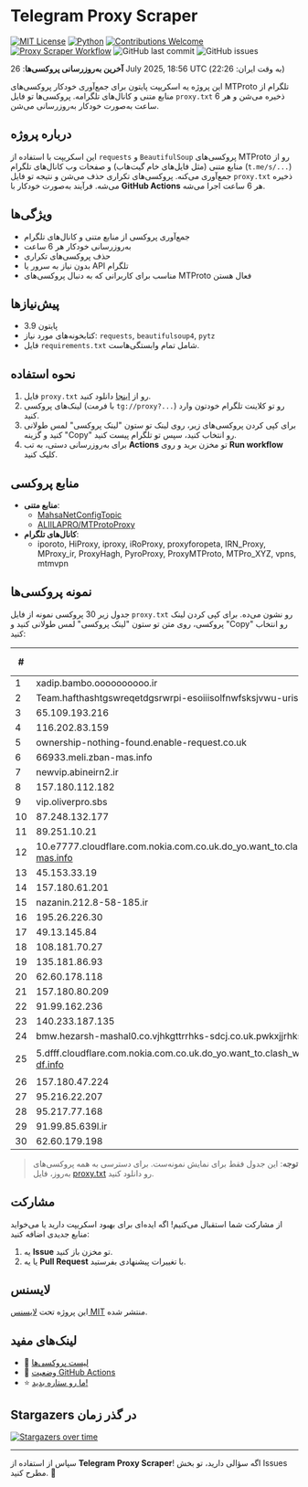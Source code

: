 # Telegram Proxy Scraper

[![MIT License](https://img.shields.io/badge/license-MIT-blue.svg)](https://opensource.org/licenses/MIT)
[![Python](https://img.shields.io/badge/python-3.9-blue)](https://www.python.org/downloads/)
[![Contributions Welcome](https://img.shields.io/badge/contributions-welcome-brightgreen.svg?style=flat)](https://github.com/tinde29/telegram-proxy-scraper/issues)
[![Proxy Scraper Workflow](https://github.com/tinde29/telegram-proxy-scraper/actions/workflows/scraper.yml/badge.svg)](https://github.com/tinde29/telegram-proxy-scraper/actions/workflows/scraper.yml)
![GitHub last commit](https://img.shields.io/github/last-commit/tinde29/telegram-proxy-scraper)
![GitHub issues](https://img.shields.io/github/issues/tinde29/telegram-proxy-scraper)

**آخرین به‌روزرسانی پروکسی‌ها**: 26 July 2025, 18:56 UTC (به وقت ایران: 22:26)

این پروژه یه اسکریپت پایتون برای جمع‌آوری خودکار پروکسی‌های MTProto تلگرام از منابع متنی و کانال‌های تلگرامه. پروکسی‌ها تو فایل `proxy.txt` ذخیره می‌شن و هر 6 ساعت به‌صورت خودکار به‌روزرسانی می‌شن.

## درباره پروژه

این اسکریپت با استفاده از `requests` و `BeautifulSoup` پروکسی‌های MTProto رو از منابع متنی (مثل فایل‌های خام گیت‌هاب) و صفحات وب کانال‌های تلگرام (`t.me/s/...`) جمع‌آوری می‌کنه. پروکسی‌های تکراری حذف می‌شن و نتیجه تو فایل `proxy.txt` ذخیره می‌شه. فرآیند به‌صورت خودکار با **GitHub Actions** هر 6 ساعت اجرا می‌شه.

## ویژگی‌ها
- جمع‌آوری پروکسی از منابع متنی و کانال‌های تلگرام
- به‌روزرسانی خودکار هر 6 ساعت
- حذف پروکسی‌های تکراری
- بدون نیاز به سرور یا API تلگرام
- مناسب برای کاربرانی که به دنبال پروکسی‌های MTProto فعال هستن

## پیش‌نیازها
- پایتون 3.9
- کتابخونه‌های مورد نیاز: `requests`, `beautifulsoup4`, `pytz`
- فایل `requirements.txt` شامل تمام وابستگی‌هاست.

## نحوه استفاده
1. فایل `proxy.txt` رو از [اینجا](proxy.txt) دانلود کنید.
2. لینک‌های پروکسی (با فرمت `tg://proxy?...`) رو تو کلاینت تلگرام خودتون وارد کنید.
3. برای کپی کردن پروکسی‌های زیر، روی لینک تو ستون "لینک پروکسی" لمس طولانی کنید و گزینه "Copy" رو انتخاب کنید، سپس تو تلگرام پیست کنید.
4. برای به‌روزرسانی دستی، به تب **Actions** تو مخزن برید و روی **Run workflow** کلیک کنید.

## منابع پروکسی
- **منابع متنی**:
  - [MahsaNetConfigTopic](https://raw.githubusercontent.com/MahsaNetConfigTopic/proxy/main/proxies.txt)
  - [ALIILAPRO/MTProtoProxy](https://raw.githubusercontent.com/ALIILAPRO/MTProtoProxy/main/proxy-list.txt)
- **کانال‌های تلگرام**:
  - iporoto, HiProxy, iproxy, iRoProxy, proxyforopeta, IRN_Proxy, MProxy_ir, ProxyHagh, PyroProxy, ProxyMTProto, MTPro_XYZ, vpns, mtmvpn

## نمونه پروکسی‌ها
جدول زیر 30 پروکسی نمونه از فایل `proxy.txt` رو نشون می‌ده. برای کپی کردن لینک پروکسی، روی متن تو ستون "لینک پروکسی" لمس طولانی کنید و "Copy" رو انتخاب کنید:

| #  | سرور (Server)       | پورت (Port) | وضعیت     | لینک پروکسی                     |
|----|---------------------|-------------|-----------|---------------------------------|
| 1 | xadip.bambo.oooooooooo.ir | 443 | فعال | `tg://proxy?server=xadip.bambo.oooooooooo.ir&port=443&secret=7gAA8A8Pd1VV____9QBuLmltZWRpYS5zdGVhbXBvd2VyZWQuY29t` |
| 2 | Team.hafthashtgswreqetdgsrwrpi-esoiiisolfnwfsksjvwu-urishklfduiwoehv.info. | 6773 | فعال | `tg://proxy?server=Team.hafthashtgswreqetdgsrwrpi-esoiiisolfnwfsksjvwu-urishklfduiwoehv.info.&port=6773&secret=eeNEgYdJvXrFGRMCIMJdCQtY2RueWVrdGFuZXQuY29tZmFyYWthdi5jb212YW4ubmFqdmEuY29tAAAAAAAAAAAAAAAAAAAAAAAAAAAAAAAA**` |
| 3 | 65.109.193.216 | 443 | فعال | `tg://proxy?server=65.109.193.216&port=443&secret=eeNEgYdJvXrFGRMCIMJdCQ` |
| 4 | 116.202.83.159 | 404 | فعال | `tg://proxy?server=116.202.83.159&port=404&secret=eeNEgYdJvXrFGRMCIMJdCQ` |
| 5 | ownership-nothing-found.enable-request.co.uk | 9741 | فعال | `tg://proxy?server=ownership-nothing-found.enable-request.co.uk&port=9741&secret=ee0000f00f0f775555fffffff5006e2e696d656469612e737465616d706f77657265642e636f6d)__` |
| 6 | 66933.meli.zban-mas.info | 8888 | فعال | `tg://proxy?server=66933.meli.zban-mas.info&port=8888&secret=7gAA8A8Pd1VV____9QBuLmltZWRpYS5zdGVhbXBvd2VyZWQuY29t` |
| 7 | newvip.abineirn2.ir | 70 | فعال | `tg://proxy?server=newvip.abineirn2.ir&port=70&secret=eed77db43ee3721f0fcb40a4ff63b5cd276d656469612e737465616d706f77657265642e636f6d` |
| 8 | 157.180.112.182 | 8888 | فعال | `tg://proxy?server=157.180.112.182&port=8888&secret=1603010200010001fc030386e24c3add` |
| 9 | vip.oliverpro.sbs | 8090 | فعال | `tg://proxy?server=vip.oliverpro.sbs&port=8090&secret=7twxtqyl4JpeItFZJ3sySvJzMy5hbWF6b25hd3MuY29t` |
| 10 | 87.248.132.177 | 200 | فعال | `tg://proxy?server=87.248.132.177&port=200&secret=eeNEgYdJvXrFGRMCIMJdCQ` |
| 11 | 89.251.10.21 | 443 | فعال | `tg://proxy?server=89.251.10.21&port=443&secret=ee151151151151151151151151151151156d656469612e737465616d706f77657265642e636f6d)__` |
| 12 | 10.e7777.cloudflare.com.nokia.com.co.uk.do_yo.want_to.clash_with.this.www.microsoft.com.there_is_no.place_like.localhost.www.bing.com.count_with_me.cyou.net.digikala.com.www.enamad.ir.www.google.com.again_to_fight.everyone.i_am.zban-mas.info | 8888 | فعال | `tg://proxy?server=10.e7777.cloudflare.com.nokia.com.co.uk.do_yo.want_to.clash_with.this.www.microsoft.com.there_is_no.place_like.localhost.www.bing.com.count_with_me.cyou.net.digikala.com.www.enamad.ir.www.google.com.again_to_fight.everyone.i_am.zban-mas.info&port=8888&secret=FgMBAgABAAH8AwOG4kw63Q**` |
| 13 | 45.153.33.19 | 443 | فعال | `tg://proxy?server=45.153.33.19&port=443&secret=7gffffffff_f_Adkb3dubG9hZC53aW5kb3dzdXBkYXRlLmNvbQ` |
| 14 | 157.180.61.201 | 1080 | فعال | `tg://proxy?server=157.180.61.201&port=1080&secret=1320PuNyHw_LQKT_Y7XNJw` |
| 15 | nazanin.212.8-58-185.ir | 443 | فعال | `tg://proxy?server=nazanin.212.8-58-185.ir&port=443&secret=1320PuNyHw_LQKT_Y7XNJw==` |
| 16 | 195.26.226.30 | 443 | فعال | `tg://proxy?server=195.26.226.30&port=443&secret=1320PuNyHw_LQKT_Y7XNJw` |
| 17 | 49.13.145.84 | 443 | فعال | `tg://proxy?server=49.13.145.84&port=443&secret=3QAAAAAAAAAAAAAAAAAAAAA=` |
| 18 | 108.181.70.27 | 3443 | فعال | `tg://proxy?server=108.181.70.27&port=3443&secret=ee082082082082082082082082082082087472616e736c6174652e676f6f**` |
| 19 | 135.181.86.93 | 155 | فعال | `tg://proxy?server=135.181.86.93&port=155&secret=ee07df7df7df7dffdffc07646f776e6c6f61642e77696e646f77737570646174652e636f6d` |
| 20 | 62.60.178.118 | 443 | فعال | `tg://proxy?server=62.60.178.118&port=443&secret=7hYDAQIAAQAH8AMDhuJMOt1tZWRpYS5zdGVhbXBvd2VyZWQuY29tbWVkaWEuc3RlYW1wb3dlcmVkLmNvbQ)`` |
| 21 | 157.180.80.209 | 443 | فعال | `tg://proxy?server=157.180.80.209&port=443&secret=FgMBAgABAAH8AwOG4kw63Q` |
| 22 | 91.99.162.236 | 70 | فعال | `tg://proxy?server=91.99.162.236&port=70&secret=7gAA8A8Pd1VV____9QBuLmktLXcuZ28tLS0=` |
| 23 | 140.233.187.135 | 343 | فعال | `tg://proxy?server=140.233.187.135&port=343&secret=eed77db43ee3721f0fcb40a4ff63b5cd276D656469612E737465616D706F77657265642E636F6D` |
| 24 | bmw.hezarsh-mashal0.co.vjhkgttrrhks-sdcj.co.uk.pwkxjjrhks-skci.co.uk.pwkxjjrhks-ikcj.co.uk.fskxjjrhks-rkcr.co.uk.mstukxjjrhkss-jscj.co.uk. | 7443 | فعال | `tg://proxy?server=bmw.hezarsh-mashal0.co.vjhkgttrrhks-sdcj.co.uk.pwkxjjrhks-skci.co.uk.pwkxjjrhks-ikcj.co.uk.fskxjjrhks-rkcr.co.uk.mstukxjjrhkss-jscj.co.uk.&port=7443&secret=eeRighJJvXrFGRMCIMJdCQ)**` |
| 25 | 5.dfff.cloudflare.com.nokia.com.co.uk.do_yo.want_to.clash_with.this.www.microsoft.com.there_is_no.place_like.localhost.www.bing.com.count_with_me.cyou.net.digikala.com.www.enamad.ir.www.google.com.again_to_fight.everyone.i_am.the_internet.zban-df.info | 8888 | فعال | `tg://proxy?server=5.dfff.cloudflare.com.nokia.com.co.uk.do_yo.want_to.clash_with.this.www.microsoft.com.there_is_no.place_like.localhost.www.bing.com.count_with_me.cyou.net.digikala.com.www.enamad.ir.www.google.com.again_to_fight.everyone.i_am.the_internet.zban-df.info&port=8888&secret=FgMBAgABAAH8AwOG4kw63Q` |
| 26 | 157.180.47.224 | 443 | فعال | `tg://proxy?server=157.180.47.224&port=443&secret=1603010200010001fc030386e24c3add` |
| 27 | 95.216.22.207 | 443 | فعال | `tg://proxy?server=95.216.22.207&port=443&secret=iORid5lJ237IiBMGYMQMdw==` |
| 28 | 95.217.77.168 | 443 | فعال | `tg://proxy?server=95.217.77.168&port=443&secret=7HQighJPBNMYVRNB6tdkVw==` |
| 29 | 91.99.85.639l.ir | 110 | فعال | `tg://proxy?server=91.99.85.639l.ir&port=110&secret=7gAA8A8Pd1VV____9QBuLmktLXcuZ28tLS0=)__` |
| 30 | 62.60.179.198 | 343 | فعال | `tg://proxy?server=62.60.179.198&port=343&secret=FgMBAgABAAfwAwOG4kw63Q` |


> **توجه**: این جدول فقط برای نمایش نمونه‌ست. برای دسترسی به همه پروکسی‌های به‌روز، فایل [proxy.txt](proxy.txt) رو دانلود کنید.

## مشارکت
از مشارکت شما استقبال می‌کنیم! اگه ایده‌ای برای بهبود اسکریپت دارید یا می‌خواید منابع جدیدی اضافه کنید:
1. یه **Issue** تو مخزن باز کنید.
2. یا یه **Pull Request** با تغییرات پیشنهادی بفرستید.

## لایسنس
این پروژه تحت [لایسنس MIT](LICENSE) منتشر شده.

## لینک‌های مفید
- 📄 [لیست پروکسی‌ها](proxy.txt)
- 🚀 [وضعیت GitHub Actions](https://github.com/tinde29/telegram-proxy-scraper/actions)
- ⭐ [ما رو ستاره بدید!](https://github.com/tinde29/telegram-proxy-scraper)

## Stargazers در گذر زمان
[![Stargazers over time](https://starchart.cc/tinde29/telegram-proxy-scraper.svg?variant=adaptive)](https://starchart.cc/tinde29/telegram-proxy-scraper)

---

سپاس از استفاده از **Telegram Proxy Scraper**! اگه سؤالی دارید، تو بخش Issues مطرح کنید. 🌟
